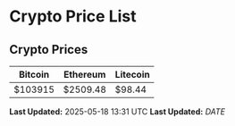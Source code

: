 # Crypto Price List

## Crypto Prices
| Bitcoin | Ethereum | Litecoin |
| ------- | -------- | -------- |
| $103915 | $2509.48 | $98.44 |
**Last Updated:** 2025-05-18 13:31 UTC
**Last Updated:** $DATE$
